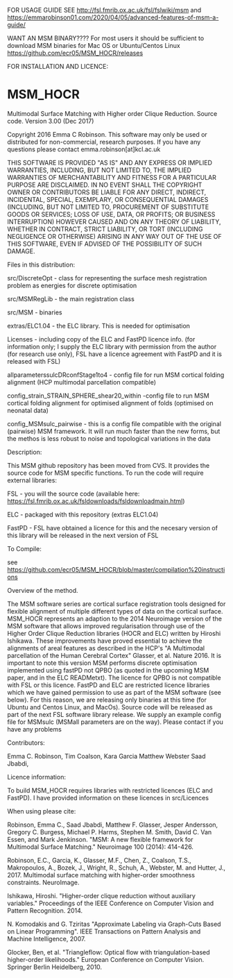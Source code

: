 FOR USAGE GUIDE SEE http://fsl.fmrib.ox.ac.uk/fsl/fslwiki/msm and https://emmarobinson01.com/2020/04/05/advanced-features-of-msm-a-guide/ 

WANT AN MSM BINARY???? For most users it should be sufficient to download MSM binaries for Mac OS or Ubuntu/Centos Linux https://github.com/ecr05/MSM_HOCR/releases

FOR INSTALLATION AND LICENCE:

# MSM_HOCR
Multimodal Surface Matching with Higher order Clique Reduction. Source code. Version 3.00 (Dec 2017)

Copyright 2016 Emma C Robinson. This software may only be used or distributed for non-commercial, research purposes. If you have any questions please contact emma.robinson[at]kcl.ac.uk

THIS SOFTWARE IS PROVIDED "AS IS" AND ANY EXPRESS OR IMPLIED WARRANTIES, INCLUDING, BUT NOT LIMITED TO, THE IMPLIED WARRANTIES OF MERCHANTABILITY AND FITNESS FOR A PARTICULAR PURPOSE ARE DISCLAIMED. IN NO EVENT SHALL THE COPYRIGHT OWNER OR CONTRIBUTORS BE LIABLE FOR ANY DIRECT, INDIRECT, INCIDENTAL, SPECIAL, EXEMPLARY, OR CONSEQUENTIAL DAMAGES (INCLUDING, BUT NOT LIMITED TO, PROCUREMENT OF SUBSTITUTE GOODS OR SERVICES; LOSS OF USE, DATA, OR PROFITS; OR BUSINESS INTERRUPTION) HOWEVER CAUSED AND ON ANY THEORY OF LIABILITY, WHETHER IN CONTRACT, STRICT LIABILITY, OR TORT (INCLUDING NEGLIGENCE OR OTHERWISE) ARISING IN ANY WAY OUT OF THE USE OF THIS SOFTWARE, EVEN IF ADVISED OF THE POSSIBILITY OF SUCH DAMAGE.

Files in this distribution:

src/DiscreteOpt - class for representing the surface mesh registration problem as energies for discrete optimisation

src/MSMRegLib - the main registration class

src/MSM - binaries

extras/ELC1.04 - the ELC library. This is needed for optimisation

Licenses - including copy of the ELC and FastPD licence info.  (for information only; I supply the ELC library with permission from the author (for research use only), FSL have a licence agreement with FastPD and it is released with FSL)

allparameterssulcDRconfStage1to4 - config file for run MSM cortical folding alignment (HCP multimodal parcellation compatible)

config_strain_STRAIN_SPHERE_shear20_within -config file to run MSM cortical folding alignment for optimised alignment of folds (optimised on neonatal data)

config_MSMsulc_pairwise - this is a config file compatible with the original (pairwise) MSM framework. It will run much faster than the new forms, but the methos is less robust to noise and topological variations in the data

Description:

This MSM github repository has been moved from CVS. It provides the source code for MSM specific functions. To run the code will require external libraries:

FSL - you will the source code (available here: https://fsl.fmrib.ox.ac.uk/fsldownloads/fsldownloadmain.html)

ELC - packaged with this repository (extras ELC1.04)

FastPD - FSL have obtained a licence for this and the necesary version of this library will be released in the next version of FSL

To Compile:

see https://github.com/ecr05/MSM_HOCR/blob/master/compilation%20instructions

Overview of the method.

The MSM software series are cortical surface registration tools designed for flexible alignment of multiple different types of data on the cortical surface. MSM_HOCR represents an adaption to the 2014 Neuroimage version of the MSM software that allows improved regularisation through use of the Higher Order Clique Reduction libraries (HOCR and ELC) written by Hiroshi Ishikawa. These improvements have proved essential to achieve the alignments of areal features as described in the HCP's "A Multimodal parcellation of the Human Cerebral Cortex" Glasser, et al. Nature 2016. It is important to note this version MSM performs discrete optimisation implemented using fastPD not QPBO (as quoted in the upcoming MSM paper, and in the ELC READMetxt). The licence for QPBO is not compatible with FSL or this licence. FastPD and ELC are restricted licence libraries which we have gained permission to use as part of the MSM software (see below). For this reason, we are releasing only binaries at this time (for Ubuntu and Centos Linux, and MacOs). Source code will be released as part of the next FSL software library release. We supply an example config file for MSMsulc (MSMall parameters are on the way). Please contact if you have any problems

Contributors:

Emma C. Robinson, Tim Coalson, Kara Garcia Matthew Webster Saad Jbabdi,

Licence information:

To build MSM_HOCR requires libraries with restricted licences (ELC and FastPD). I have provided information on these licences in src/Licences

When using please cite:

Robinson, Emma C., Saad Jbabdi, Matthew F. Glasser, Jesper Andersson, Gregory C. Burgess, Michael P. Harms, Stephen M. Smith, David C. Van Essen, and Mark Jenkinson. "MSM: A new flexible framework for Multimodal Surface Matching." Neuroimage 100 (2014): 414-426.

Robinson, E.C., Garcia, K., Glasser, M.F., Chen, Z., Coalson, T.S., Makropoulos, A., Bozek, J., Wright, R., Schuh, A., Webster, M. and Hutter, J., 2017. Multimodal surface matching with higher-order smoothness constraints. NeuroImage.

Ishikawa, Hiroshi. "Higher-order clique reduction without auxiliary variables." Proceedings of the IEEE Conference on Computer Vision and Pattern Recognition. 2014.

N. Komodakis and G. Tziritas "Approximate Labeling via Graph-Cuts Based on Linear Programming". IEEE Transactions on Pattern Analysis and Machine Intelligence, 2007.

Glocker, Ben, et al. "Triangleflow: Optical flow with triangulation-based higher-order likelihoods." European Conference on Computer Vision. Springer Berlin Heidelberg, 2010.

